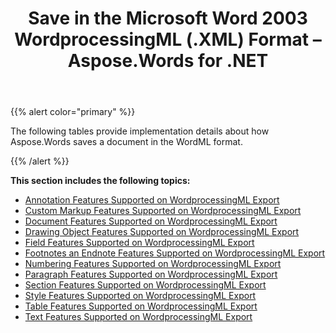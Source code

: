 ﻿---
title: Save in the Microsoft Word 2003 WordprocessingML (.XML) Format – Aspose.Words for .NET
articleTitle: Save in the Microsoft Word 2003 WordprocessingML (.XML) Format
linktitle: Save in the Microsoft Word 2003 WordprocessingML (.XML) Format
description: "Export to XML – Word 2003 WordprocessingML format using various saving features."
type: docs
weight: 100
url: /net/save-in-ms-word-2003-formats/
aliases: [/net/save-in-the-microsoft-word-2003-wordprocessingml-xml-format/]
---

{{% alert color="primary" %}}

The following tables provide implementation details about how Aspose.Words saves a document in the WordML format.

{{% /alert %}}

**This section includes the following topics:** 

- [Annotation Features Supported on WordprocessingML Export](/words/net/annotation-features-supported-on-wordprocessingml-export/)
- [Custom Markup Features Supported on WordprocessingML Export](/words/net/custom-markup-features-supported-on-wordprocessingml-export/)
- [Document Features Supported on WordprocessingML Export](/words/net/document-features-supported-on-wordprocessingml-export/)
- [Drawing Object Features Supported on WordprocessingML Export](/words/net/drawing-object-features-supported-on-wordprocessingml-export/)
- [Field Features Supported on WordprocessingML Export](/words/net/field-features-supported-on-wordprocessingml-export/)
- [Footnotes an Endnote Features Supported on WordprocessingML Export](/words/net/footnotes-and-endnote-features-supported-on-wordprocessingml-export/)
- [Numbering Features Supported on WordprocessingML Export](/words/net/numbering-features-supported-on-wordprocessingml-export/)
- [Paragraph Features Supported on WordprocessingML Export](/words/net/paragraph-features-supported-on-wordprocessingml-export/)
- [Section Features Supported on WordprocessingML Export](/words/net/section-features-supported-on-wordprocessingml-export/)
- [Style Features Supported on WordprocessingML Export](/words/net/style-features-supported-on-wordprocessingml-export/)
- [Table Features Supported on WordprocessingML Export](/words/net/table-features-supported-on-wordprocessingml-export/)
- [Text Features Supported on WordprocessingML Export](/words/net/text-features-supported-on-wordprocessingml-export/)
